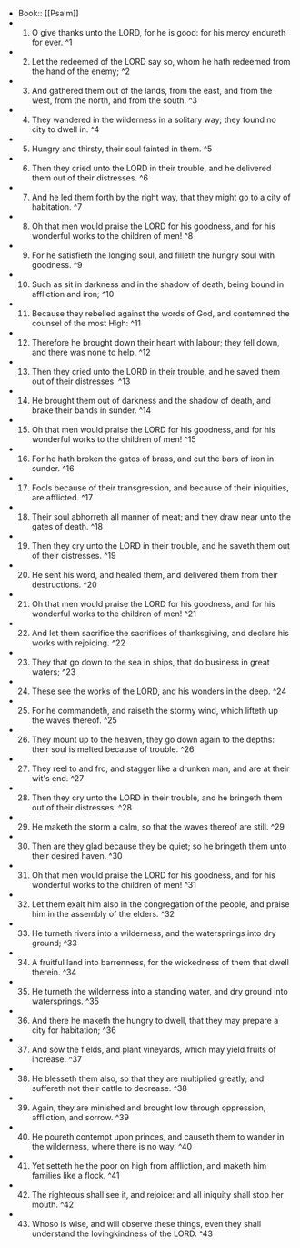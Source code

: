 - Book:: [[Psalm]]
- 1. O give thanks unto the LORD, for he is good: for his mercy endureth for ever. ^1
- 2. Let the redeemed of the LORD say so, whom he hath redeemed from the hand of the enemy; ^2
- 3. And gathered them out of the lands, from the east, and from the west, from the north, and from the south. ^3
- 4. They wandered in the wilderness in a solitary way; they found no city to dwell in. ^4
- 5. Hungry and thirsty, their soul fainted in them. ^5
- 6. Then they cried unto the LORD in their trouble, and he delivered them out of their distresses. ^6
- 7. And he led them forth by the right way, that they might go to a city of habitation. ^7
- 8. Oh that men would praise the LORD for his goodness, and for his wonderful works to the children of men! ^8
- 9. For he satisfieth the longing soul, and filleth the hungry soul with goodness. ^9
- 10. Such as sit in darkness and in the shadow of death, being bound in affliction and iron; ^10
- 11. Because they rebelled against the words of God, and contemned the counsel of the most High: ^11
- 12. Therefore he brought down their heart with labour; they fell down, and there was none to help. ^12
- 13. Then they cried unto the LORD in their trouble, and he saved them out of their distresses. ^13
- 14. He brought them out of darkness and the shadow of death, and brake their bands in sunder. ^14
- 15. Oh that men would praise the LORD for his goodness, and for his wonderful works to the children of men! ^15
- 16. For he hath broken the gates of brass, and cut the bars of iron in sunder. ^16
- 17. Fools because of their transgression, and because of their iniquities, are afflicted. ^17
- 18. Their soul abhorreth all manner of meat; and they draw near unto the gates of death. ^18
- 19. Then they cry unto the LORD in their trouble, and he saveth them out of their distresses. ^19
- 20. He sent his word, and healed them, and delivered them from their destructions. ^20
- 21. Oh that men would praise the LORD for his goodness, and for his wonderful works to the children of men! ^21
- 22. And let them sacrifice the sacrifices of thanksgiving, and declare his works with rejoicing. ^22
- 23. They that go down to the sea in ships, that do business in great waters; ^23
- 24. These see the works of the LORD, and his wonders in the deep. ^24
- 25. For he commandeth, and raiseth the stormy wind, which lifteth up the waves thereof. ^25
- 26. They mount up to the heaven, they go down again to the depths: their soul is melted because of trouble. ^26
- 27. They reel to and fro, and stagger like a drunken man, and are at their wit's end. ^27
- 28. Then they cry unto the LORD in their trouble, and he bringeth them out of their distresses. ^28
- 29. He maketh the storm a calm, so that the waves thereof are still. ^29
- 30. Then are they glad because they be quiet; so he bringeth them unto their desired haven. ^30
- 31. Oh that men would praise the LORD for his goodness, and for his wonderful works to the children of men! ^31
- 32. Let them exalt him also in the congregation of the people, and praise him in the assembly of the elders. ^32
- 33. He turneth rivers into a wilderness, and the watersprings into dry ground; ^33
- 34. A fruitful land into barrenness, for the wickedness of them that dwell therein. ^34
- 35. He turneth the wilderness into a standing water, and dry ground into watersprings. ^35
- 36. And there he maketh the hungry to dwell, that they may prepare a city for habitation; ^36
- 37. And sow the fields, and plant vineyards, which may yield fruits of increase. ^37
- 38. He blesseth them also, so that they are multiplied greatly; and suffereth not their cattle to decrease. ^38
- 39. Again, they are minished and brought low through oppression, affliction, and sorrow. ^39
- 40. He poureth contempt upon princes, and causeth them to wander in the wilderness, where there is no way. ^40
- 41. Yet setteth he the poor on high from affliction, and maketh him families like a flock. ^41
- 42. The righteous shall see it, and rejoice: and all iniquity shall stop her mouth. ^42
- 43. Whoso is wise, and will observe these things, even they shall understand the lovingkindness of the LORD. ^43
